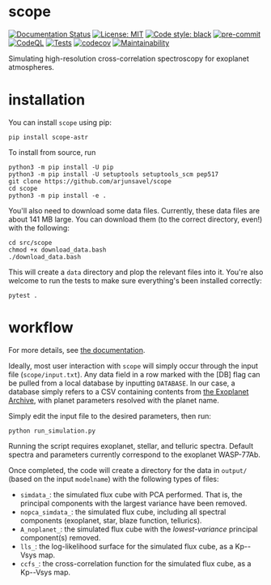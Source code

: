 # scope
[![Documentation Status](https://readthedocs.org/projects/scope-astr/badge/?version=latest)](https://scope-astr.readthedocs.io/en/latest/?badge=latest)
[![License: MIT](https://img.shields.io/badge/License-MIT-yellow.svg)](https://opensource.org/licenses/MIT)
[![Code style: black](https://img.shields.io/badge/code%20style-black-000000.svg)](https://github.com/psf/black)
[![pre-commit](https://img.shields.io/badge/pre--commit-enabled-brightgreen?logo=pre-commit)](https://github.com/pre-commit/pre-commit)
[![CodeQL](https://github.com/arjunsavel/scope/actions/workflows/codeql.yml/badge.svg)](https://github.com/arjunsavel/scope/actions/workflows/codeql.yml)
[![Tests](https://github.com/arjunsavel/scope/actions/workflows/python-package.yml/badge.svg)](https://github.com/arjunsavel/scope/actions/workflows/python-package.yml)
[![codecov](https://codecov.io/gh/arjunsavel/scope/graph/badge.svg?token=2Q1NPQ4817)](https://codecov.io/gh/arjunsavel/scope)
[![Maintainability](https://api.codeclimate.com/v1/badges/d70a25a6766ee132bd94/maintainability)](https://codeclimate.com/github/arjunsavel/scope/maintainability)


Simulating high-resolution cross-correlation spectroscopy for exoplanet atmospheres.

# installation
You can install `scope` using pip:
```
pip install scope-astr
```


To install from source, run
```
python3 -m pip install -U pip
python3 -m pip install -U setuptools setuptools_scm pep517
git clone https://github.com/arjunsavel/scope
cd scope
python3 -m pip install -e .
```

You'll also need to download some data files. Currently, these data files are about 141 MB large. You can download them
(to the correct directory, even!) with the following:

```
cd src/scope
chmod +x download_data.bash
./download_data.bash
```

This will create a `data` directory and plop the relevant files into it. You're also welcome to run the tests to
make sure everything's been installed correctly:

```
pytest .
```

# workflow
For more details, see <a href="https://scope-astr.readthedocs.io/en/latest/">the documentation</a>.

Ideally, most user interaction with `scope` will simply occur through the input file (`scope/input.txt`).
Any data field in a row marked with the [DB] flag can be pulled from a local database by inputting `DATABASE`. In our case, a database simply refers
to a CSV containing contents from <a href="https://exoplanetarchive.ipac.caltech.edu/">the Exoplanet Archive</a>,
with planet parameters resolved with the planet name.

Simply edit the input file to the desired parameters, then run:

```
python run_simulation.py
```

Running the script requires exoplanet, stellar, and telluric spectra.
Default spectra and parameters currently correspond to the exoplanet WASP-77Ab.

Once completed, the code will create a directory for the data in `output/` (based on the input `modelname`)
with the following types of files:
- `simdata_`: the simulated flux cube with PCA performed. That is, the principal components with the largest variance have been removed.
- `nopca_simdata_`: the simulated flux cube, including all spectral components (exoplanet, star, blaze function, tellurics).
- `A_noplanet_`: the simulated flux cube with the *lowest-variance* principal component(s) removed.
- `lls_`: the log-likelihood surface for the simulated flux cube, as a Kp--Vsys map.
- `ccfs_`: the cross-correlation function for the simulated flux cube, as a Kp--Vsys map.
